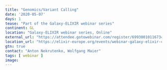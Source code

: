 ```yaml
---
title: "Genomics/Variant Calling"
date: '2020-05-07'
days: 1
tease: "Part of the Galaxy-ELIXIR webinar series"
continent: GL
location: "Galaxy-ELIXIR webinar series, Online"
external_url: "https://attendee.gotowebinar.com/register/6993001011673446160"
location_url: "https://elixir-europe.org/events/webinar-galaxy-elixir-covid19"
gtn: true
contact: "Anton Nekrutenko, Wolfgang Maier"
tags: [ webinar ]
image: 
---
```

